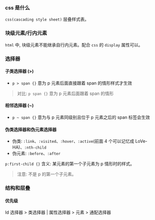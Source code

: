 ### css 是什么

`css(cascading style sheet)` 层叠样式表。

### 块级元素/行内元素

`html` 中, 块级元素不能继承自行内元素。配合 `css` 的 `display` 属性可以。

### 选择器

#### 子类选择器 (>)

* `p > span {}` 意为 p 元素后面直接跟着 span 的情形样式才生效

> 对比: `p span {}` 意为 p 元素后面跟着 span 的情形

#### 相邻选择器 (~)

* `p ~ span {}` 意为与 p 元素同级别且位于 p 元素之后的 span 标签会生效

#### 伪类选择器和伪元素选择器

* 伪类: `:link`、`:visited`、`:hover`、`:active`(前面 4 个可以记忆成 LoVe-HA)、`:nth-child`
* 伪元素: `:before`、`:after`

`p:first-child {}` 含义: 某元素的第一个子元素为 p 情形时的样式。

> 注意: 不是 p 的第一个子元素。

### 结构和层叠

#### 优先级

Id 选择器 > 类选择器 | 属性选择器 > 元素 > 通配选择器